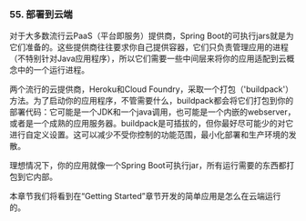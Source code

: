 ### 55. 部署到云端
对于大多数流行云PaaS（平台即服务）提供商，Spring Boot的可执行jars就是为它们准备的。这些提供商往往要求你自己提供容器，它们只负责管理应用的进程（不特别针对Java应用程序），所以它们需要一些中间层来将你的应用适配到云概念中的一个运行进程。

两个流行的云提供商，Heroku和Cloud Foundry，采取一个打包（'buildpack'）方法。为了启动你的应用程序，不管需要什么，buildpack都会将它们打包到你的部署代码：它可能是一个JDK和一个java调用，也可能是一个内嵌的webserver，或者是一个成熟的应用服务器。buildpack是可插拔的，但你最好尽可能少的对它进行自定义设置。这可以减少不受你控制的功能范围，最小化部署和生产环境的发散。

理想情况下，你的应用就像一个Spring Boot可执行jar，所有运行需要的东西都打包到它内部。

本章节我们将看到在“Getting Started”章节开发的简单应用是怎么在云端运行的。
